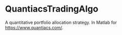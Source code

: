 # QuantiacsTradingAlgo
A quantitative portfolio allocation strategy. In Matlab for https://www.quantiacs.com/. 
